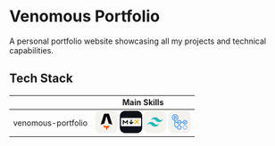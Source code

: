 # Venomous Portfolio

A personal portfolio website showcasing all my projects and technical capabilities.

## Tech Stack

|                    | Main Skills                                                                                                                                                                                                                                                                                                                                 |
| ------------------ | ------------------------------------------------------------------------------------------------------------------------------------------------------------------------------------------------------------------------------------------------------------------------------------------------------------------------------------------- |
| venomous-portfolio | <img src="./public/skill-icons/web-frontend--astro.png" style="width:40px;" /> <img src="./public/skill-icons/dev-tools--mdx.png" style="width:40px;" /> <img src="./public/skill-icons/web-frontend--tailwindcss.png" style="width:40px;" /> <img src="./public/skill-icons/web-infrastructure--github-actions.png" style="width:40px;" /> |
